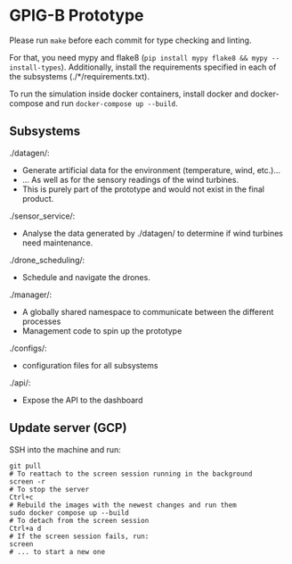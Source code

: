 # GPIG-B Prototype

Please run `make` before each commit for type checking and linting.

For that, you need mypy and flake8 (`pip install mypy flake8 && mypy --install-types`). Additionally, install the requirements specified in each of the subsystems (./\*/requirements.txt).

To run the simulation inside docker containers, install docker and
docker-compose and run `docker-compose up --build`.

## Subsystems

./datagen/:
- Generate artificial data for the environment (temperature, wind, etc.)...
- ... As well as for the sensory readings of the wind  turbines.
- This is purely part of the prototype and would not exist in the final product.

./sensor_service/:
- Analyse the data generated by ./datagen/ to determine if wind turbines need
  maintenance.

./drone_scheduling/:
- Schedule and navigate the drones.

./manager/:
- A globally shared namespace to communicate between the different processes
- Management code to spin up the prototype

./configs/:
- configuration files for all subsystems

./api/:
- Expose the API to the dashboard

## Update server (GCP)

SSH into the machine and run:

    git pull
    # To reattach to the screen session running in the background
    screen -r
    # To stop the server
    Ctrl+c
    # Rebuild the images with the newest changes and run them
    sudo docker compose up --build
    # To detach from the screen session
    Ctrl+a d
    # If the screen session fails, run:
    screen
    # ... to start a new one
